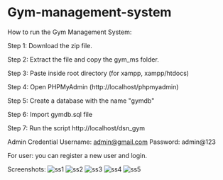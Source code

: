 # Gym-management-system

How to run the Gym Management System: 

Step 1: Download the zip file.

Step 2: Extract the file and copy the gym_ms folder.

Step 3: Paste inside root directory (for xampp, xampp/htdocs)

Step 4: Open PHPMyAdmin (http://localhost/phpmyadmin)

Step 5: Create a database with the name "gymdb"

Step 6: Import gymdb.sql file

Step 7: Run the script http://localhost/dsn_gym

Admin Credential
Username: admin@gmail.com
Password: admin@123

For user: you can register a new user and login. 

Screenshots: 
![ss1](https://github.com/user-attachments/assets/e5f7ac47-7527-4113-8fc8-24117daee70c)
![ss2](https://github.com/user-attachments/assets/6a71f428-4623-442d-839d-99b340326d2a)
![ss3](https://github.com/user-attachments/assets/f0ce8128-d53d-4604-afaf-d9ee4d2594ab)
![ss4](https://github.com/user-attachments/assets/b39c0300-5e78-4373-bc64-be17eefd167b)
![ss5](https://github.com/user-attachments/assets/d08889a8-e2b4-4946-8f51-31a1c8d60ab4)






